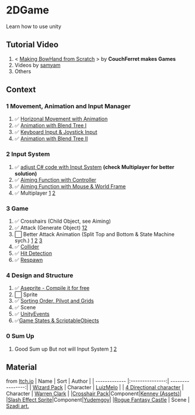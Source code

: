 # 2DGame
Learn how to use unity

## Tutorial Video

1. < [Making BowHand from Scratch](https://youtube.com/playlist?list=PLM83Z6G5iM3mnAd3MVJeZh7b7ilHd73V5
) >  by **CouchFerret makes Games**
2. Videos by [samyam](https://www.youtube.com/channel/UCCkLMimnKzKbOQYxPDSYXFw)
3. Others

## Context
### 1 Movement, Animation and **Input Manager**
1. :white_check_mark: [Horizonal Movement with Animation](https://www.youtube.com/watch?v=rycsXRO6rpI&list=PLM83Z6G5iM3k48356VU6e-oXWl_uwwq4F&index=1)
2. :white_check_mark: [Animation with Blend Tree I](https://www.youtube.com/watch?v=32VXj5BB7wU&list=PLM83Z6G5iM3k48356VU6e-oXWl_uwwq4F&index=2)
3. :white_check_mark: [Keyboard Input & Joystick Input](https://www.youtube.com/watch?v=TqXHlTeyvgo&list=PLM83Z6G5iM3k48356VU6e-oXWl_uwwq4F&index=3)
4. :white_check_mark: [Animation with Blend Tree II](https://www.youtube.com/watch?v=W0R7VcMXiwI&list=PLM83Z6G5iM3k48356VU6e-oXWl_uwwq4F&index=4)


### 2 **Input System**
1. :white_check_mark: [adjust C# code with Input System](https://www.youtube.com/watch?v=Pzd8NhcRzVo) **(check Multiplayer for better solution)**
2. :white_check_mark: [Aiming Function with Controller](https://www.youtube.com/watch?v=WdqCbydJ8xk&list=PLM83Z6G5iM3k48356VU6e-oXWl_uwwq4F&index=5)
3. :white_check_mark: [Aiming Function with Mouse & World Frame](https://forum.unity.com/threads/mouse-position-with-new-input-system.829248/)
4. :white_check_mark: Multiplayer [1](https://www.youtube.com/watch?v=D8nUI88POU8) [2](https://www.youtube.com/watch?v=g_s0y5yFxYg)

### 3 Game
1. :white_check_mark: Crosshairs (Child Object, see Aiming)
2. :white_check_mark: Attack (Generate Object) [1](https://www.youtube.com/watch?v=qMRrRQ587qQ&list=PLM83Z6G5iM3k48356VU6e-oXWl_uwwq4F&index=6)[2](https://www.youtube.com/watch?v=_QVAC69su3Q&list=PLM83Z6G5iM3k48356VU6e-oXWl_uwwq4F&index=7)
3. :white_large_square: Better Attack Animation (Split Top and Bottom & State Machine sych.) [1](https://www.youtube.com/watch?v=XWDXZeVODxQ&list=PLM83Z6G5iM3k48356VU6e-oXWl_uwwq4F&index=8) [2](https://www.youtube.com/watch?v=aXtd5KFf_iE&list=PLM83Z6G5iM3k48356VU6e-oXWl_uwwq4F&index=9) [3](https://www.youtube.com/watch?v=lh3uam5VUaQ&list=PLM83Z6G5iM3k48356VU6e-oXWl_uwwq4F&index=10)
4. :white_check_mark: [Collider](https://www.youtube.com/watch?v=Cry7FOHZGN4&list=PLM83Z6G5iM3k48356VU6e-oXWl_uwwq4F&index=13)
5. :white_check_mark: [Hit Detection](https://www.youtube.com/watch?v=vLIOpae8uAc&list=PLM83Z6G5iM3k48356VU6e-oXWl_uwwq4F&index=16)
6. :white_check_mark: [Respawn](https://www.youtube.com/watch?v=o6I2HdGxhME&list=PLM83Z6G5iM3k48356VU6e-oXWl_uwwq4F&index=17)


### 4 Design and Structure
1. :white_check_mark: [Aseprite - Compile it for free](https://www.youtube.com/watch?v=WKeNJh_gIJU)
2. :white_large_square: Sprite
3. :white_check_mark: [Sorting Order, Pilvot and Grids](https://www.youtube.com/watch?v=UWhXS6iVsUM&list=PLM83Z6G5iM3k48356VU6e-oXWl_uwwq4F&index=12)
4. :white_check_mark: Scene
5. :white_check_mark: [UnityEvents](https://www.youtube.com/watch?v=38D8AbR8TVU&list=PLM83Z6G5iM3mnAd3MVJeZh7b7ilHd73V5&index=23)
6. :white_check_mark:[Game States & ScriptableObjects ](https://www.youtube.com/watch?v=55eB8_CctAM&list=PLM83Z6G5iM3mnAd3MVJeZh7b7ilHd73V5&index=24)

### 0 Sum Up
1. Good Sum up But not will Input System [1](https://www.youtube.com/watch?v=yfsqai3ivyA&list=PLM83Z6G5iM3k48356VU6e-oXWl_uwwq4F&index=14) [2](https://www.youtube.com/watch?v=8uD2ATIot0A&list=PLM83Z6G5iM3k48356VU6e-oXWl_uwwq4F&index=15)

## Material
from [Itch.io](https://itch.io/game-assets/free)
| Name          | Sort            | Author           | 
| ------------- |:---------------:| ----------------:|
| [Wizard Pack](https://luizmelo.itch.io/wizard-pack)     | Character | [LuizMelo](https://luizmelo.itch.io/) |
| [4 Directional character](https://lionheart963.itch.io/4-directional-character)     | Character      |   [Warren Clark](https://lionheart963.itch.io/) |
|[Crosshair Pack](https://kenney-assets.itch.io/crosshair-pack)|Component|[Kenney (Assets)](https://kenney-assets.itch.io/)|
|[Slash Effect Sprite](https://yudemgoy.itch.io/slash-effect-sprite)|Component|[Yudemgoy](https://yudemgoy.itch.io/)|
|[Rogue Fantasy Castle](https://szadiart.itch.io/rogue-fantasy-catacombs) | Scene | [Szadi art.](https://szadiart.itch.io/)
